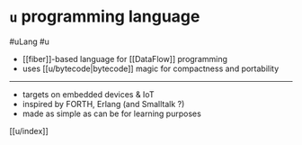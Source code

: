# `u` programming language
#uLang #u

- [[fiber]]-based language for [[DataFlow]] programming
- uses [[u/bytecode|bytecode]] magic for compactness and portability

---

* targets on embedded devices & IoT
* inspired by FORTH, Erlang (and Smalltalk ?)
* made as simple as can be for learning purposes

[[u/index]]
